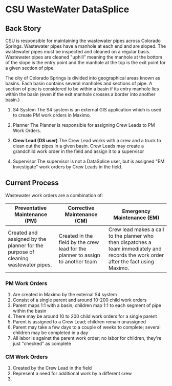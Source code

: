 # CSU WasteWater DataSplice

## Back Story

CSU is responsible for maintaining the wastewater pipes across Colorado Springs. Wastewater pipes have a manhole at each end and are sloped. The wastewater pipes must be inspected and cleaned on a regular basis. Wastewater pipes are cleaned "uphill" meaning the manhole at the bottom of the slope is the entry point and the manhole at the top is the exit point for a given section of pipe.

The city of Colorado Springs is divided into geographical areas known as basins. Each basin contains several manholes and sections of pipe. A section of pipe is considered to be within a basin if its entry manhole lies within the basin (even if the exit manhole crosses a border into another basin.)


1. S4 System
The S4 system is an external GIS application which is used to create PM work orders in Maximo.

1. Planner
The Planner is responsible for assigning Crew Leads to PM Work Orders.

1. __Crew Lead (DS user)__
The Crew Lead works with a crew and a truck to clean out the pipes in a given basin. Crew Leads may create a grandchild work order in the field and assign it to a supervisor

1. Supervisor
The supervisor is not a DataSplice user, but is assigned "EM Investigate"  work orders by Crew Leads in the field.








## Current Process

Wastewater work orders are a combination of:

Preventative Maintenance (PM) | Corrective Maintenance (CM) |Emergency Maintenance (EM)
-|-|-
Created and assigned by the planner for the purpose of cleaning wastewater pipes. | Created in the field by the crew lead for the planner to assign to another team |  Crew lead makes a call to the planner who then dispatches a team immediately and records the work order after the fact using Maximo.

### PM Work Orders

1. Are created in Maximo by the external S4 system
1. Consist of a single parent and around 10-200 child work orders
1. Parent maps 1:1 with a basin; children map 1:1 to each segment of pipe within the basin
1. There may be around 10 to 200 child work orders for a single parent
1. Parent is assigned to a Crew Lead; children remain unassigned
1. Parent may take a few days to a couple of weeks to complete; several children may be completed in a day
1. All labor is against the parent work order; no labor for children, they're just "checked" as complete

### CM Work Orders

1. Created by the Crew Lead in the field
1. Represent a need for additional work by a different crew
1.
